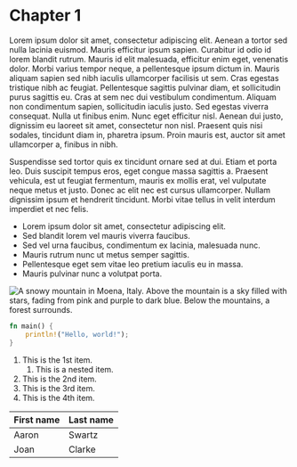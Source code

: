# Chapter 1

Lorem ipsum dolor sit amet, consectetur adipiscing elit. Aenean a tortor sed nulla lacinia euismod. Mauris efficitur ipsum sapien. Curabitur id odio id lorem blandit rutrum. Mauris id elit malesuada, efficitur enim eget, venenatis dolor. Morbi varius tempor neque, a pellentesque ipsum dictum in. Mauris aliquam sapien sed nibh iaculis ullamcorper facilisis ut sem. Cras egestas tristique nibh ac feugiat. Pellentesque sagittis pulvinar diam, et sollicitudin purus sagittis eu. Cras at sem nec dui vestibulum condimentum. Aliquam non condimentum sapien, sollicitudin iaculis justo. Sed egestas viverra consequat. Nulla ut finibus enim. Nunc eget efficitur nisl. Aenean dui justo, dignissim eu laoreet sit amet, consectetur non nisl. Praesent quis nisi sodales, tincidunt diam in, pharetra ipsum. Proin mauris est, auctor sit amet ullamcorper a, finibus in nibh.

Suspendisse sed tortor quis ex tincidunt ornare sed at dui. Etiam et porta leo. Duis suscipit tempus eros, eget congue massa sagittis a. Praesent vehicula, est ut feugiat fermentum, mauris ex mollis erat, vel vulputate neque metus et justo. Donec ac elit nec est cursus ullamcorper. Nullam dignissim ipsum et hendrerit tincidunt. Morbi vitae tellus in velit interdum imperdiet et nec felis.

* Lorem ipsum dolor sit amet, consectetur adipiscing elit.
* Sed blandit lorem vel mauris viverra faucibus.
* Sed vel urna faucibus, condimentum ex lacinia, malesuada nunc.
* Mauris rutrum nunc ut metus semper sagittis.
* Pellentesque eget sem vitae leo pretium iaculis eu in massa.
* Mauris pulvinar nunc a volutpat porta.

![A snowy mountain in Moena, Italy. Above the mountain is a sky filled with stars, fading from pink and purple to dark blue. Below the mountains, a forest surrounds.](https://images.unsplash.com/photo-1519681393784-d120267933ba?ixlib=rb-1.2.1&ixid=MnwxMjA3fDB8MHxwaG90by1wYWdlfHx8fGVufDB8fHx8&auto=format&fit=crop&w=1740&q=80)

```rust
fn main() {
	println!("Hello, world!");
}
```

 1. This is the 1st item.
    1. This is a nested item.
 2. This is the 2nd item.
 3. This is the 3rd item.
 4. This is the 4th item.

| First name | Last name |
| ---------- | --------- |
| Aaron      | Swartz    |
| Joan       | Clarke    |
